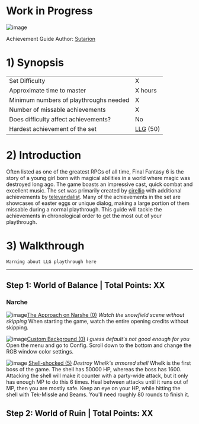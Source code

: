 # **Work in Progress**

![image](https://user-images.githubusercontent.com/120497130/223250255-7db8e822-2db2-4216-9888-813a7bc293a7.png)

Achievement Guide Author: [Sutarion](https://retroachievements.org/user/Sutarion)

# 1) Synopsis

|   |   |
|:--|:--|
|Set Difficulty|X|
|Approximate time to master|X hours|
|Minimum numbers of playthroughs needed|X|
|Number of missable achievements|X|
|Does difficulty affect achievements?|No|
|Hardest achievement of the set|[LLG](https://retroachievements.org/achievement/7296) (50)|

# 2) Introduction

Often listed as one of the greatest RPGs of all time, Final Fantasy 6 is the story of a young girl born with magical abilities in a world where magic was destroyed long ago.  The game boasts an impressive cast, quick combat and excellent music.  The set was primarily created by [cirellio](https://retroachievements.org/user/cirellio) with additional achievements by [televandalist](https://retroachievements.org/user/televandalist). Many of the achievements in the set are showcases of easter eggs or unique dialog, making a large portion of them missable during a normal playthrough. This guide will tackle the achievements in chronological order to get the most out of your playthrough.

# 3) Walkthrough


`Warning about LLG playthrough here`

***

## Step 1: World of Balance | Total Points: XX

### Narche

![image](https://user-images.githubusercontent.com/120497130/223259814-9009e602-9fa1-43d6-b378-2461780ae472.png)[The Approach on Narshe (0)](https://retroachievements.org/achievement/4938)
_Watch the snowfield scene without skipping_
When starting the game, watch the entire opening credits without skipping.

![image](https://user-images.githubusercontent.com/120497130/223265612-5b4373f4-02c9-414e-b816-e5e9b1566eb3.png)[Custom Background (0)](https://retroachievements.org/achievement/4963)
_I guess default's not good enough for you_
Open the menu and go to Config.  Scroll down to the bottom and change the RGB window color settings.

![image](https://user-images.githubusercontent.com/120497130/223268212-05ec75af-ee2a-42e5-aa97-c5226f1ae561.png)
[Shell-shocked (5)](https://retroachievements.org/achievement/4960)
_Destroy Whelk's armored shell_
Whelk is the first boss of the game.  The shell has 50000 HP, whereas the boss has 1600.  Attacking the shell will make it counter with a party-wide attack, but it only has enough MP to do this 6 times.  Heal between attacks until it runs out of MP, then you are mostly safe.  Keep an eye on your HP, while hitting the shell with Tek-Missle and Beams.  You'll need roughly 80 rounds to finish it.

## Step 2: World of Ruin | Total Points: XX